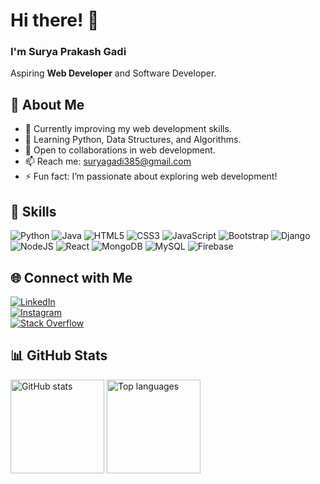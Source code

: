 # Hi there! 👋  
### I'm **Surya Prakash Gadi**  
Aspiring **Web Developer** and Software Developer.  



## 🌟 About Me  
- 🔭 Currently improving my web development skills.  
- 🌱 Learning Python, Data Structures, and Algorithms.  
- 👯 Open to collaborations in web development.  
- 📫 Reach me: [suryagadi385@gmail.com](mailto:suryagadi385@gmail.com)  
- ⚡ Fun fact: I’m passionate about exploring web development!


## 🥷 Skills  
![Python](https://img.shields.io/badge/python-3670A0?style=for-the-badge&logo=python&logoColor=ffdd54) ![Java](https://img.shields.io/badge/java-%23ED8B00.svg?style=for-the-badge&logo=openjdk&logoColor=white) ![HTML5](https://img.shields.io/badge/html5-%23E34F26.svg?style=for-the-badge&logo=html5&logoColor=white) ![CSS3](https://img.shields.io/badge/css3-%231572B6.svg?style=for-the-badge&logo=css3&logoColor=white) ![JavaScript](https://img.shields.io/badge/javascript-%23323330.svg?style=for-the-badge&logo=javascript&logoColor=%23F7DF1E) ![Bootstrap](https://img.shields.io/badge/bootstrap-%238511FA.svg?style=for-the-badge&logo=bootstrap&logoColor=white) ![Django](https://img.shields.io/badge/django-%23092E20.svg?style=for-the-badge&logo=django&logoColor=white) ![NodeJS](https://img.shields.io/badge/node.js-6DA55F?style=for-the-badge&logo=node.js&logoColor=white) ![React](https://img.shields.io/badge/react-%2320232a.svg?style=for-the-badge&logo=react&logoColor=%2361DAFB) ![MongoDB](https://img.shields.io/badge/MongoDB-%234ea94b.svg?style=for-the-badge&logo=mongodb&logoColor=white) ![MySQL](https://img.shields.io/badge/mysql-4479A1.svg?style=for-the-badge&logo=mysql&logoColor=white) ![Firebase](https://img.shields.io/badge/firebase-a08021?style=for-the-badge&logo=firebase&logoColor=ffcd34)

## 🌐 Connect with Me  
[![LinkedIn](https://img.shields.io/badge/-LinkedIn-blue?style=for-the-badge&logo=linkedin)](https://www.linkedin.com/in/suryaprakash-gadi/)  
[![Instagram](https://img.shields.io/badge/-Instagram-purple?style=for-the-badge&logo=instagram)](https://www.instagram.com/surya_naidu385/)  
[![Stack Overflow](https://img.shields.io/badge/-Stack_Overflow-orange?style=for-the-badge&logo=stackoverflow)](https://stackoverflow.com/users/22234306/surya-prakash)


## 📊 GitHub Stats  
<div align="left">
  <img src="https://github-readme-stats.vercel.app/api?username=suryaprakash-Gadi&show_icons=true&theme=radical" height="150" alt="GitHub stats" />
  <img src="https://github-readme-stats.vercel.app/api/top-langs/?username=suryaprakash-Gadi&layout=compact&theme=radical" height="150" alt="Top languages" />
</div>
